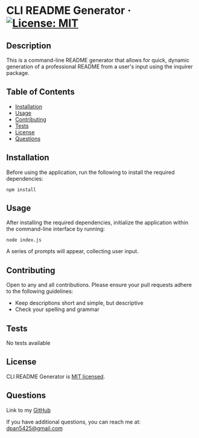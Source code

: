 # CLI README Generator · [![License: MIT](https://img.shields.io/badge/License-MIT-yellow.svg)](https://opensource.org/licenses/MIT)

  ## Description

  This is a command-line README generator that allows for quick, dynamic generation of a professional README from a user's input using the inquirer package.
  
  
  ## Table of Contents
  
  * [Installation](#installation)
  * [Usage](#usage)
  * [Contributing](#contributing)
  * [Tests](#tests)
  * [License](#license)
  * [Questions](#questions)
  
  
  ## Installation
  
  Before using the application, run the following to install the required dependencies:
```
npm install
```
  
  
  ## Usage 
  
  After installing the required dependencies, initialize the application within the command-line interface by running:
```
node index.js
```

A series of prompts will appear, collecting user input.
  
  ## Contributing
    
  Open to any and all contributions. Please ensure your pull requests adhere to the following guidelines:
  - Keep descriptions short and simple, but descriptive
  - Check your spelling and grammar

  ## Tests
  No tests available

  ## License
  
  CLI README Generator is [MIT licensed](https://opensource.org/licenses/MIT).

  ## Questions

  Link to my [GitHub](https://github.com/dpan-5)
  
  If you have additional questions, you can reach me at: dpan5425@gmail.com
